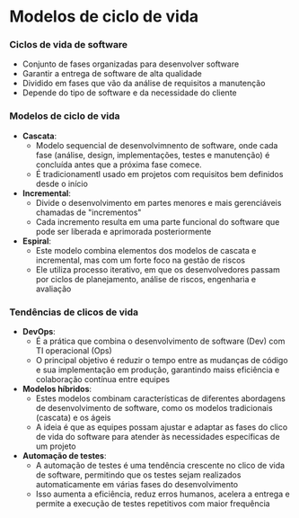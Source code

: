 # Modelos de ciclo de vida

### Ciclos de vida de software 

- Conjunto de fases organizadas para desenvolver software
- Garantir a entrega de software de alta qualidade 
- Dividido em fases que vão da análise de requisitos a manutenção
- Depende do tipo de software e da necessidade do cliente

### Modelos de ciclo de vida

- **Cascata**:
  - Modelo sequencial de desenvolvimnento de software, onde cada fase (análise, design, implementações, testes e manutenção) é concluída antes que a próxima fase comece.
  - É tradicionamentl usado em projetos com requisitos bem definidos desde o início
- **Incremental**:
  - Divide o desenvolvimento em partes menores e mais gerenciáveis chamadas de "incrementos"
  - Cada incremento resulta em uma parte funcional do software que pode ser liberada e aprimorada posteriormente 
- **Espiral**:
  - Este modelo combina elementos dos modelos de cascata e incremental, mas com um forte foco na gestão de riscos
  - Ele utiliza processo iterativo, em que os desenvolvedores passam por ciclos de planejamento, análise de riscos, engenharia e avaliação

### Tendências de clicos de vida 

- **DevOps**:
  - É a prática que combina o desenvolvimento de software (Dev) com TI operacional (Ops)
  - O principal objetivo é reduzir o tempo entre as mudanças de código e sua implementação em produção, garantindo maiss eficiência e colaboração contínua entre equipes
- **Modelos híbridos**:
  - Estes modelos combinam características de diferentes abordagens de desenvolvimento de software, como os modelos tradicionais (cascata) e os ágeis
  - A ideia é que as equipes possam ajustar e adaptar as fases do clico de vida do software para atender às necessidades específicas de um projeto
- **Automação de testes**:
  - A automação de testes é uma tendência crescente no clico de vida de software, permitindo que os testes sejam realizados automaticamente em várias fases do desenvolvimento
  - Isso aumenta a eficiência, reduz erros humanos, acelera a entrega e permite a execução de testes repetitivos com maior frequência
